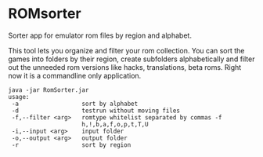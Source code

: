 # ROMsorter
Sorter app for emulator rom files by region and alphabet.

This tool lets you organize and filter your rom collection. You can sort the games into folders by their region, create 
subfolders alphabetically and filter out the unneeded rom versions like hacks, translations, beta roms.
Right now it is a commandline only application.

```
java -jar RomSorter.jar
usage:
 -a                  sort by alphabet
 -d                  testrun without moving files
 -f,--filter <arg>   romtype whitelist separated by commas -f
                     h,!,b,a,f,o,p,t,T,U
 -i,--input <arg>    input folder
 -o,--output <arg>   output folder
 -r                  sort by region
 ```